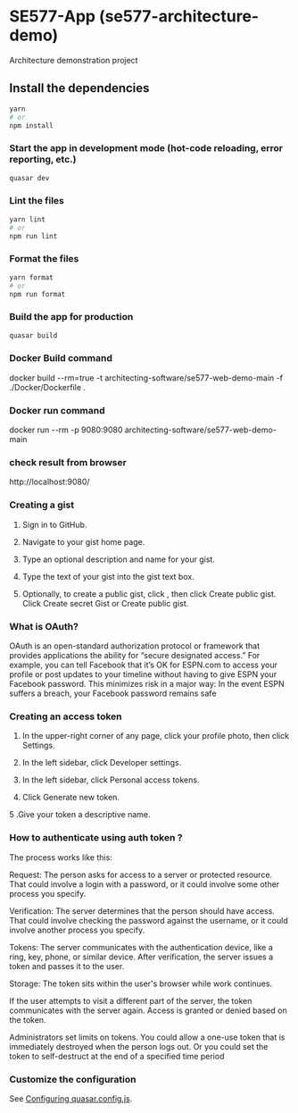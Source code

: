 # SE577-App (se577-architecture-demo)

Architecture demonstration project

## Install the dependencies
```bash
yarn
# or
npm install
```

### Start the app in development mode (hot-code reloading, error reporting, etc.)
```bash
quasar dev
```


### Lint the files
```bash
yarn lint
# or
npm run lint
```


### Format the files
```bash
yarn format
# or
npm run format
```



### Build the app for production
```bash
quasar build
```
### Docker Build command 

docker build --rm=true -t architecting-software/se577-web-demo-main -f ./Docker/Dockerfile .

### Docker run command 

docker run --rm -p 9080:9080 architecting-software/se577-web-demo-main

### check result from browser 

http://localhost:9080/


### Creating a gist

1. Sign in to GitHub.

2. Navigate to your gist home page.

3. Type an optional description and name for your gist.

4. Type the text of your gist into the gist text box.

6. Optionally, to create a public gist, click , then click Create public gist.
    Click Create secret Gist or Create public gist.

### What is OAuth?

OAuth is an open-standard authorization protocol or framework that provides applications the ability for “secure designated access.” For example, you can tell Facebook that it’s OK for ESPN.com to access your profile or post updates to your timeline without having to give ESPN your Facebook password. This minimizes risk in a major way: In the event ESPN suffers a breach, your Facebook password remains safe

### Creating an access token

1. In the upper-right corner of any page, click your profile photo, then click Settings.

2. In the left sidebar, click Developer settings.

3. In the left sidebar, click Personal access tokens.

4. Click Generate new token.

5 .Give your token a descriptive name.

### How to authenticate using auth token ? 

The process works like this:

Request: The person asks for access to a server or protected resource. That could involve a login with a password, or it could involve some other process you specify.

Verification: The server determines that the person should have access. That could involve checking the password against the username, or it could involve another process you specify.

Tokens: The server communicates with the authentication device, like a ring, key, phone, or similar device. After verification, the server issues a token and passes it to the user.

Storage: The token sits within the user's browser while work continues.


If the user attempts to visit a different part of the server, the token communicates with the server again. Access is granted or denied based on the token.

Administrators set limits on tokens. You could allow a one-use token that is immediately destroyed when the person logs out. Or you could set the token to self-destruct at the end of a specified time period


### Customize the configuration
See [Configuring quasar.config.js](https://v2.quasar.dev/quasar-cli-webpack/quasar-config-js).
